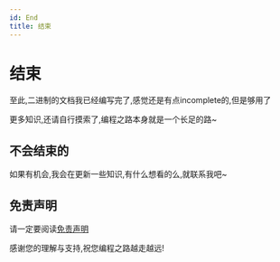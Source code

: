 ```yaml
---
id: End
title: 结束
---
```


# 结束

至此,二进制的文档我已经编写完了,感觉还是有点incomplete的,但是够用了

更多知识,还请自行摸索了,编程之路本身就是一个长足的路~

## 不会结束的

如果有机会,我会在更新一些知识,有什么想看的么,就联系我吧~

## 免责声明

请一定要阅读[免责声明](/docs/ElakeDocs/UserTerms)

感谢您的理解与支持,祝您编程之路越走越远!

